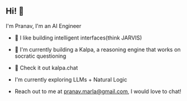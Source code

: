 ## Hi! 👋

I'm Pranav, I'm an AI Engineer

- 🔭 I like building intelligent interfaces(think JARVIS)
- 🌱 I'm currently building a Kalpa, a reasoning engine that works on socratic questioning
- 💬 Check it out kalpa.chat

- I'm currently exploring LLMs + Natural Logic
- Reach out to me at pranav.marla@gmail.com, I would love to chat!
  

<!--
**marlaman/marlaman** is a ✨ _special_ ✨ repository because its `README.md` (this file) appears on your GitHub profile.

Here are some ideas to get you started:

- 🔭 I’m currently working on ...
- 🌱 I’m currently learning ...
- 👯 I’m looking to collaborate on ...
- 🤔 I’m looking for help with ...
- 💬 Ask me about ...
- 📫 How to reach me: ...
- 😄 Pronouns: ...
- ⚡ Fun fact: ...
-->
